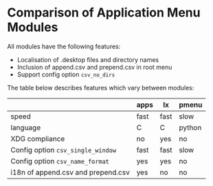 # Comparison of Application Menu Modules

All modules have the following features:

- Localisation of .desktop files and directory names  
- Inclusion of append.csv and prepend.csv in root menu  
- Support config option `csv_no_dirs`  

The table below describes features which vary between modules:

|                                       | apps   | lx     | pmenu  |
|---------------------------------------|--------|--------|--------|
| speed                                 | fast   | fast   | slow   |
| language                              | C      | C      | python |
| XDG compliance                        | no     | yes    | no     |
| Config option `csv_single_window`     | fast   | fast   | slow   |
| Config option `csv_name_format`       | yes    | yes    | no     |
| i18n of append.csv and prepend.csv    | yes    | no     | no     |


